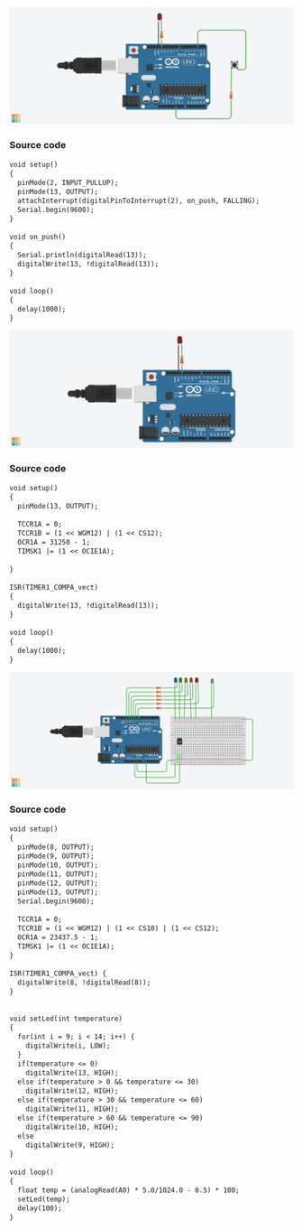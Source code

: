![Lesson 6-a Hardware image](/Lesson6/Lesson6-projectA.png)

### Source code

```
void setup()
{
  pinMode(2, INPUT_PULLUP);
  pinMode(13, OUTPUT);
  attachInterrupt(digitalPinToInterrupt(2), on_push, FALLING);
  Serial.begin(9600);
}

void on_push()
{
  Serial.println(digitalRead(13));
  digitalWrite(13, !digitalRead(13));
}

void loop()
{
  delay(1000);
}
```
![Lesson 6-b Hardware image](/Lesson6/Lesson6-projectB.png)

### Source code

```
void setup()
{
  pinMode(13, OUTPUT);
  
  TCCR1A = 0;
  TCCR1B = (1 << WGM12) | (1 << CS12);
  OCR1A = 31250 - 1;
  TIMSK1 |= (1 << OCIE1A);

}

ISR(TIMER1_COMPA_vect)
{ 
  digitalWrite(13, !digitalRead(13));
}

void loop()
{
  delay(1000);
}
```

![Lesson 6-c Hardware image](/Lesson6/Lesson6-projectC.png)

### Source code

```
void setup()
{
  pinMode(8, OUTPUT);
  pinMode(9, OUTPUT);
  pinMode(10, OUTPUT);
  pinMode(11, OUTPUT);
  pinMode(12, OUTPUT);
  pinMode(13, OUTPUT);
  Serial.begin(9600);
  
  TCCR1A = 0;
  TCCR1B = (1 << WGM12) | (1 << CS10) | (1 << CS12);
  OCR1A = 23437.5 - 1;
  TIMSK1 |= (1 << OCIE1A);
}

ISR(TIMER1_COMPA_vect) {
  digitalWrite(8, !digitalRead(8));
}


void setLed(int temperature)
{
  for(int i = 9; i < 14; i++) {
  	digitalWrite(i, LOW);
  }
  if(temperature <= 0)
    digitalWrite(13, HIGH);
  else if(temperature > 0 && temperature <= 30)
    digitalWrite(12, HIGH);
  else if(temperature > 30 && temperature <= 60)
    digitalWrite(11, HIGH);
  else if(temperature > 60 && temperature <= 90)
    digitalWrite(10, HIGH);
  else
    digitalWrite(9, HIGH);
}

void loop()
{
  float temp = (analogRead(A0) * 5.0/1024.0 - 0.5) * 100;
  setLed(temp);
  delay(100);
}
```
